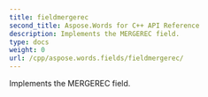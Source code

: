 ```yaml
---
title: fieldmergerec
second_title: Aspose.Words for C++ API Reference
description: Implements the MERGEREC field. 
type: docs
weight: 0
url: /cpp/aspose.words.fields/fieldmergerec/
---
```


Implements the MERGEREC field. 

